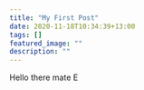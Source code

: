 ```yaml
---
title: "My First Post"
date: 2020-11-18T10:34:39+13:00
tags: []
featured_image: ""
description: ""
---
```


Hello there mate E


